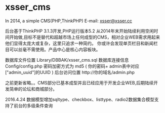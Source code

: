 xsser_cms
=========
In 2014, a simple CMS(PHP,ThinkPHP)
E-mail: xsser@xsser.cc

后台基于ThinkPHP 3.1.3开发,PHP运行版本5.2
从2014年末开始陆续利用空闲时间开始做,目标不是替代和超越市场上任何成型的CMS，相对企业WEB需求用起来他们显得太庞大或复杂，这里只追求一种简约。
你或许会发现单页栏目和新闻栏目可以丝毫不需使用。产品中心是核心内容板块。

数据库文件位置 Library/DBBAK/xsser_cms.sql
数据库连接信息 Config/config.php
密码加密方式为 md5 ( 你的密码+ admin表中对应 ["admin_uuid"]的UUID )
后台访问位置   http://你的域名/admin.php  


之前更新省略。。CMS部分已基本成型并且已经应用于开发企业WEB,后期陆续开发简单的论坛和商城部分。

2016.4.24
数据模型增加sqltype、checkbox、listtype、radio2数据集合模型支持了前台的多级条件查询
